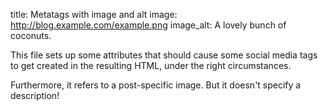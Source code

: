 title: Metatags with image and alt
image: http://blog.example.com/example.png
image_alt: A lovely bunch of coconuts.

This file sets up some attributes that should cause some social media tags to get created in the resulting HTML, under the right circumstances.

Furthermore, it refers to a post-specific image. But it doesn't specify a description!
